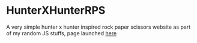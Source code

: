 # HunterXHunterRPS

A very simple hunter x hunter inspired rock paper scissors website as part of my random JS stuffs, page launched [here](https://fishballsandwich.github.io/HunterXHunterRPS/)
